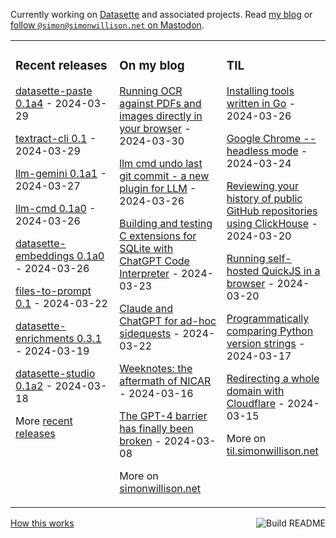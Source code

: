 Currently working on [Datasette](https://datasette.io/) and associated projects. Read [my blog](https://simonwillison.net/) or <a href="https://fedi.simonwillison.net/@simon">follow `@simon@simonwillison.net` on Mastodon</a>.

<table><tr><td valign="top" width="33%">

### Recent releases
<!-- recent_releases starts -->
[datasette-paste 0.1a4](https://github.com/datasette/datasette-paste/releases/tag/0.1a4) - 2024-03-29

[textract-cli 0.1](https://github.com/simonw/textract-cli/releases/tag/0.1) - 2024-03-29

[llm-gemini 0.1a1](https://github.com/simonw/llm-gemini/releases/tag/0.1a1) - 2024-03-27

[llm-cmd 0.1a0](https://github.com/simonw/llm-cmd/releases/tag/0.1a0) - 2024-03-26

[datasette-embeddings 0.1a0](https://github.com/datasette/datasette-embeddings/releases/tag/0.1a0) - 2024-03-26

[files-to-prompt 0.1](https://github.com/simonw/files-to-prompt/releases/tag/0.1) - 2024-03-22

[datasette-enrichments 0.3.1](https://github.com/datasette/datasette-enrichments/releases/tag/0.3.1) - 2024-03-19

[datasette-studio 0.1a2](https://github.com/datasette/datasette-studio/releases/tag/0.1a2) - 2024-03-18
<!-- recent_releases ends -->
More [recent releases](https://github.com/simonw/simonw/blob/main/releases.md)
</td><td valign="top" width="34%">

### On my blog
<!-- blog starts -->
[Running OCR against PDFs and images directly in your browser](https://simonwillison.net/2024/Mar/30/ocr-pdfs-images/) - 2024-03-30

[llm cmd undo last git commit - a new plugin for LLM](https://simonwillison.net/2024/Mar/26/llm-cmd/) - 2024-03-26

[Building and testing C extensions for SQLite with ChatGPT Code Interpreter](https://simonwillison.net/2024/Mar/23/building-c-extensions-for-sqlite-with-chatgpt-code-interpreter/) - 2024-03-23

[Claude and ChatGPT for ad-hoc sidequests](https://simonwillison.net/2024/Mar/22/claude-and-chatgpt-case-study/) - 2024-03-22

[Weeknotes: the aftermath of NICAR](https://simonwillison.net/2024/Mar/16/weeknotes-the-aftermath-of-nicar/) - 2024-03-16

[The GPT-4 barrier has finally been broken](https://simonwillison.net/2024/Mar/8/gpt-4-barrier/) - 2024-03-08
<!-- blog ends -->
More on [simonwillison.net](https://simonwillison.net/)
</td><td valign="top" width="33%">

### TIL
<!-- tils starts -->
[Installing tools written in Go](https://til.simonwillison.net/go/installing-tools) - 2024-03-26

[Google Chrome --headless mode](https://til.simonwillison.net/chrome/headless) - 2024-03-24

[Reviewing your history of public GitHub repositories using ClickHouse](https://til.simonwillison.net/clickhouse/github-public-history) - 2024-03-20

[Running self-hosted QuickJS in a browser](https://til.simonwillison.net/npm/self-hosted-quickjs) - 2024-03-20

[Programmatically comparing Python version strings](https://til.simonwillison.net/python/comparing-version-numbers) - 2024-03-17

[Redirecting a whole domain with Cloudflare](https://til.simonwillison.net/cloudflare/redirect-whole-domain) - 2024-03-15
<!-- tils ends -->
More on [til.simonwillison.net](https://til.simonwillison.net/)
</td></tr></table>

<a href="https://github.com/simonw/simonw/actions"><img src="https://github.com/simonw/simonw/workflows/Build%20README/badge.svg" align="right" alt="Build README"></a> <a href="https://simonwillison.net/2020/Jul/10/self-updating-profile-readme/">How this works</a>
